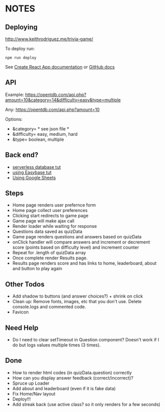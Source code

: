 # NOTES

## Deploying
http://www.keithrodriguez.me/trivia-game/

To deploy run: 
```
npm run deploy
```

See [Create React App documentation](https://create-react-app.dev/docs/deployment/#github-pages) or [GitHub docs](https://github.com/gitname/react-gh-pages)

## API

Example:
https://opentdb.com/api.php?amount=10&category=14&difficulty=easy&type=multiple

Any:
https://opentdb.com/api.php?amount=10

Options:
- &category= * see json file *
- &difficulty= easy, medium, hard
- &type= boolean, multiple

## Back end?
- [serverless database tut](https://www.freecodecamp.org/news/how-to-add-a-serverless-database-to-react-projects-and-web-apps/)
- [using Easybase tut](https://easybase.io/react-database-app-tutorial/)
- [Using Google Sheets](https://git.generalassemb.ly/krodriguez/Google-Sheets-Backend)

## Steps
- Home page renders user prefernce form
- Home page collect user preferences
- Clicking start redirects to game page
- Game page will make ajax call
- Render loader while waiting for response
- Questions data saved as quizData
- Game page renders questions and answers based on quizData
- onClick handler will compare answers and increment or decrement score (points based on difficulty level) and increment counter
- Repeat for .length of quizData array
- Once complete render Results page.
- Results page renders score and has links to home, leaderboard, about and button to play again

## Other Todos
- Add shadow to buttons (and answer choices?) + shrink on click
- Clean up: Remove fonts, images, etc that you don't use. Delete console.logs and commented code.
- Favicon

## Need Help
- Do I need to clear setTimeout in Question component? Doesn't work if I do but logs values multiple times (3 times).

## Done
- How to render html codes (in quizData.question) correctly
- How can you display answer feedback (correct/incorrect)? 
- Spruce up Loader
- Add about and leaderboard (even if it is fake data)
- Fix Home/Nav layout
- Deploy!!!
- Add streak back (use active class? so it only renders for a few seconds)
